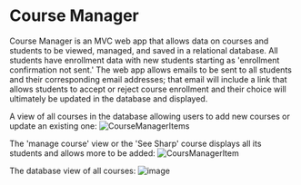 # Course Manager

Course Manager is an MVC web app that allows data on courses and students to be viewed, managed, and saved in a relational database.
All students have enrollment data with new students starting as 'enrollment confirmation not sent.' The web app allows emails to be sent 
to all students and their corresponding email addresses; that email will include a link that allows students to accept or reject course enrollment
and their choice will ultimately be updated in the database and displayed. 

A view of all courses in the database allowing users to add new courses or update an existing one:
![CourseManagerItems](https://github.com/Gabe261/CourseManager/assets/114610936/a27dcebe-78bb-4ff0-80c4-0133658f0cb3)

The 'manage course' view or the 'See Sharp' course displays all its students and allows more to be added:
![CoursManagerItem](https://github.com/Gabe261/CourseManager/assets/114610936/307cc45f-b65a-4a87-94c8-75d96035fe41)

The database view of all courses:
![image](https://github.com/Gabe261/CourseManager/assets/114610936/d30609ec-8e1b-4bdf-a717-c68182bd2b3c)
